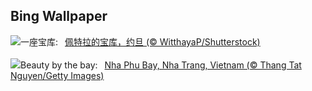 ## Bing Wallpaper
![](https://www.bing.com/th?id=OHR.PetraTreasury_ZH-CN6007151900_UHD.jpg&w=1000)一座宝库:&nbsp;&ensp;[佩特拉的宝库，约旦 (© WitthayaP/Shutterstock)](https://www.bing.com/th?id=OHR.PetraTreasury_ZH-CN6007151900_UHD.jpg)
<br><br/>
![](https://www.bing.com/th?id=OHR.NhaTrang_EN-US1821500559_UHD.jpg&w=1000)Beauty by the bay:&nbsp;&ensp;[Nha Phu Bay, Nha Trang, Vietnam (© Thang Tat Nguyen/Getty Images)](https://www.bing.com/th?id=OHR.NhaTrang_EN-US1821500559_UHD.jpg)
<br><br/>
